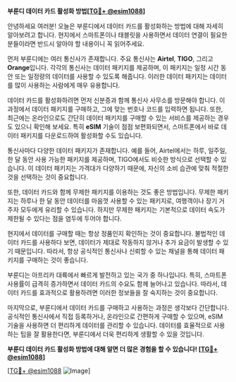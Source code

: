 **부룬디 데이터 카드 활성화 방법[[TG💪+ @esim1088](https://t.me/s/esim1088)]**

안녕하세요 여러분! 오늘은 부룬디에서 데이터 카드를 활성화하는 방법에 대해 자세히 알아보려고 합니다. 현지에서 스마트폰이나 태블릿을 사용하면서 데이터 연결이 필요한 분들이라면 반드시 알아야 할 내용이니 꼭 읽어주세요.

먼저 부룬디에는 여러 통신사가 존재합니다. 주요 통신사는 **Airtel**, **TIGO**, 그리고 **Orange**입니다. 각각의 통신사는 데이터 패키지를 제공하며, 이 패키지는 일정 시간 동안 또는 일정량의 데이터를 사용할 수 있도록 해줍니다. 이러한 데이터 패키지는 데이터를 많이 사용하는 사람에게 매우 유용합니다.

데이터 카드를 활성화하려면 먼저 신분증과 함께 통신사 사무소를 방문해야 합니다. 이 과정에서 데이터 패키지를 구매하고, 그에 맞는 번호나 코드를 입력하면 됩니다. 또한, 최근에는 온라인으로도 간단히 데이터 패키지를 구매할 수 있는 서비스를 제공하는 경우도 있으니 확인해 보세요. 특히 **eSIM** 기술이 점점 보편화되면서, 스마트폰에서 바로 데이터 패키지를 다운로드하여 활성화할 수도 있습니다.

통신사마다 다양한 데이터 패키지가 존재합니다. 예를 들어, Airtel에서는 하루, 일주일, 한 달 동안 사용 가능한 패키지를 제공하며, TIGO에서도 비슷한 방식으로 선택할 수 있습니다. 이 데이터 패키지는 가격대가 다양하기 때문에, 자신의 소비 습관에 맞춰 적절한 것을 선택하는 것이 중요합니다.

또한, 데이터 카드와 함께 무제한 패키지를 이용하는 것도 좋은 방법입니다. 무제한 패키지는 하루나 한 달 동안 데이터를 마음껏 사용할 수 있는 패키지로, 여행객이나 장기 거주자 모두에게 유리할 수 있습니다. 하지만 무제한 패키지는 기본적으로 데이터 속도가 제한될 수 있다는 점을 염두에 두어야 합니다.

현지에서 데이터를 구매할 때는 항상 정품인지 확인하는 것이 중요합니다. 불법적인 데이터 카드를 사용하다 보면, 데이터가 제대로 작동하지 않거나 추가 요금이 발생할 수 있기 때문입니다. 따라서, 항상 공식적인 통신사나 신뢰할 수 있는 채널을 통해 데이터 패키지를 구매하는 것이 좋습니다.

부룬디는 아프리카 대륙에서 빠르게 발전하고 있는 국가 중 하나입니다. 특히, 스마트폰 사용률이 급격히 증가하면서 데이터 카드의 수요도 함께 늘어나고 있습니다. 따라서, 데이터 카드를 효과적으로 활용하려면 이러한 정보들을 잘 숙지하는 것이 중요합니다.

마지막으로, 부룬디에서 데이터 카드를 구매하고 사용하는 과정은 생각보다 간단합니다. 공식적인 통신사에서 직접 등록하거나, 온라인으로 간편하게 구매할 수 있으며, eSIM 기술을 사용하면 더 편리하게 데이터를 관리할 수 있습니다. 데이터를 효율적으로 사용하는 팁을 잘 활용한다면, 부룬디에서 더욱 편리하게 생활할 수 있을 것입니다.

**부룬디 데이터 카드 활성화 방법에 대해 알면 더 많은 경험을 할 수 있습니다! [[TG💪+ @esim1088](https://t.me/s/esim1088)]**

[[TG💪+ @esim1088](https://t.me/s/esim1088) ![Image](https://i.postimg.cc/Y0z9fWf4/image.png)]
